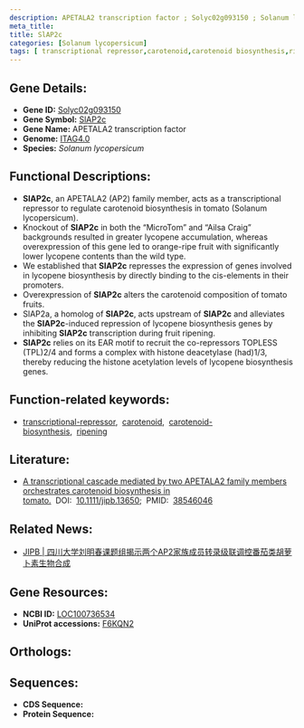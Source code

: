 ```yaml
---
description: APETALA2 transcription factor ; Solyc02g093150 ; Solanum lycopersicum
meta_title:
title: SlAP2c
categories: [Solanum lycopersicum]
tags: [ transcriptional repressor,carotenoid,carotenoid biosynthesis,ripening ]
---
```


## Gene Details:
- **Gene ID:** [Solyc02g093150]()
- **Gene Symbol:** <u>SlAP2c</u>
- **Gene Name:** APETALA2 transcription factor
- **Genome:** [ITAG4.0]()
- **Species:** *Solanum lycopersicum*

## Functional Descriptions:
   - **SlAP2c**, an APETALA2 (AP2) family member, acts as a transcriptional repressor to regulate carotenoid biosynthesis in tomato (Solanum lycopersicum).
   - Knockout of **SlAP2c** in both the “MicroTom” and “Ailsa Craig” backgrounds resulted in greater lycopene accumulation, whereas overexpression of this gene led to orange-ripe fruit with significantly lower lycopene contents than the wild type.
   - We established that **SlAP2c** represses the expression of genes involved in lycopene biosynthesis by directly binding to the cis-elements in their promoters.
   - Overexpression of **SlAP2c** alters the carotenoid composition of tomato fruits.
   - SlAP2a, a homolog of **SlAP2c**, acts upstream of **SlAP2c** and alleviates the **SlAP2c**-induced repression of lycopene biosynthesis genes by inhibiting **SlAP2c** transcription during fruit ripening.
   - **SlAP2c** relies on its EAR motif to recruit the co-repressors TOPLESS (TPL)2/4 and forms a complex with histone deacetylase (had)1/3, thereby reducing the histone acetylation levels of lycopene biosynthesis genes.

## Function-related keywords:
   - [transcriptional-repressor](/tags/transcriptional-repressor/),&nbsp;&nbsp;[carotenoid](/tags/carotenoid/),&nbsp;&nbsp;[carotenoid-biosynthesis](/tags/carotenoid-biosynthesis/),&nbsp;&nbsp;[ripening](/tags/ripening/)

## Literature:
   - [A transcriptional cascade mediated by two APETALA2 family members orchestrates carotenoid biosynthesis in tomato.](https://www.doi.org/10.1111/jipb.13650)&nbsp;&nbsp;DOI:&nbsp;&nbsp;[10.1111/jipb.13650](https://www.doi.org/10.1111/jipb.13650);&nbsp;&nbsp;PMID:&nbsp;&nbsp;[38546046](https://pubmed.ncbi.nlm.nih.gov/38546046/)

## Related News:
   - [JIPB | 四川大学刘明春课题组揭示两个AP2家族成员转录级联调控番茄类胡萝卜素生物合成](https://mp.weixin.qq.com/s?__biz=Mzg3MDEwNDEyMg==&mid=2247565919&idx=5&sn=4915bdceaad0d3e16faf8fc7b0c26013&chksm=cf692cbedfe5d995bec507f754a69d5ef221b7dc65d309fd9f23d60791f397c0ae1b9bd03d53&scene=27#wechat_redirect)

## Gene Resources:
- **NCBI ID:**  [LOC100736534](https://www.ncbi.nlm.nih.gov/search/all/?term=LOC100736534)
- **UniProt accessions:**  [F6KQN2](https://www.uniprot.org/uniprotkb/F6KQN2/entry)

## Orthologs:

## Sequences:
- **CDS Sequence:**
- **Protein Sequence:**
